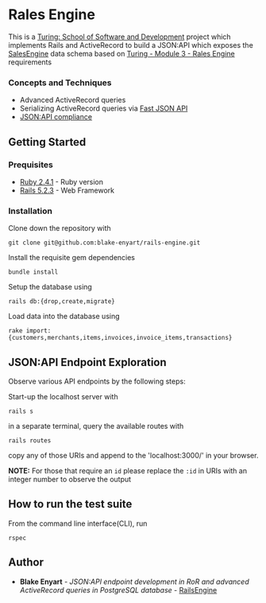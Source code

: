 # Rales Engine
This is a [Turing: School of Software and Development](https://turing.io/) project which implements Rails and ActiveRecord to build a JSON:API which exposes the [SalesEngine](https://github.com/turingschool-examples/sales_engine/tree/master/data) data schema based on [Turing - Module 3 - Rales Engine](http://backend.turing.io/module3/projects/rails_engine) requirements

### Concepts and Techniques
* Advanced ActiveRecord queries
* Serializing ActiveRecord queries via [Fast JSON API](https://github.com/Netflix/fast_jsonapi)
* [JSON:API compliance](https://jsonapi.org/)

## Getting Started

### Prequisites
* [Ruby 2.4.1](https://www.ruby-lang.org/en/downloads/) - Ruby version
* [Rails 5.2.3](http://sinatrarb.com/) - Web Framework

### Installation
Clone down the repository with
```
git clone git@github.com:blake-enyart/rails-engine.git
```
Install the requisite gem dependencies
```
bundle install
```
Setup the database using
```
rails db:{drop,create,migrate}
```
Load data into the database using
```
rake import:{customers,merchants,items,invoices,invoice_items,transactions}
```

## JSON:API Endpoint Exploration

Observe various API endpoints by the following steps:

Start-up the localhost server with
```
rails s
```
in a separate terminal, query the available routes with
```
rails routes
```
copy any of those URIs and append to the 'localhost:3000/' in your browser.

**NOTE:** For those that require an `id` please replace the `:id` in URIs with an integer number to observe the output

## How to run the test suite

From the command line interface(CLI), run
 ```
 rspec
 ```

## Author

* **Blake Enyart** - *JSON:API endpoint development in RoR and advanced ActiveRecord queries in PostgreSQL database* - [RailsEngine](https://github.com/blake-enyart/rails-engine)
